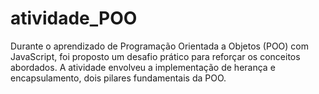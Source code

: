 # atividade_POO

Durante o aprendizado de Programação Orientada a Objetos (POO) com JavaScript, foi proposto um desafio prático para reforçar os conceitos abordados. A atividade envolveu a implementação de herança e encapsulamento, dois pilares fundamentais da POO.
